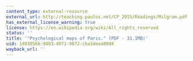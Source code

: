 ```yaml
---
content_type: external-resource
external_url: http://teaching.paulos.net/CP_2015/Readings/Milgram.pdf
has_external_license_warning: true
license: https://en.wikipedia.org/wiki/All_rights_reserved
status: ''
title: '"Psychological maps of Paris." (PDF - 31.1MB)'
uid: 1d830566-9883-4071-9872-cba1deaa09d4
wayback_url: ''
---
```

